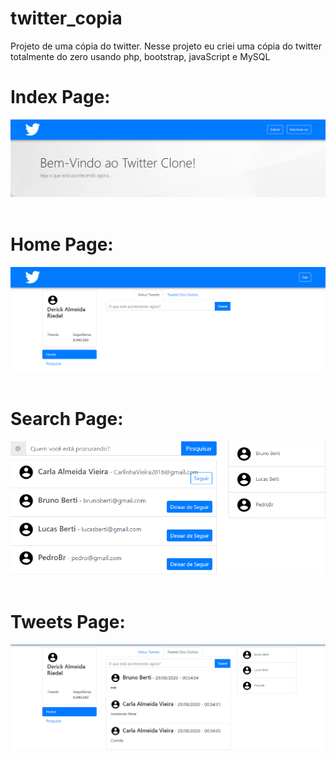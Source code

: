 # twitter_copia
Projeto de uma cópia do twitter. 
Nesse projeto eu criei uma cópia do twitter totalmente do zero usando php, bootstrap, javaScript e MySQL

# Index Page:
<img src="images/Screenshot_185.png">

<br/>
<br/>

# Home Page:
<img src="images/Screenshot_194.png" >

<br/>
<br/>

# Search Page:
<img src="images/Screenshot_195.png" >

<br/>
<br/>

# Tweets Page:
<img src="images/Screenshot_196.png" >
